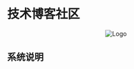 # 技术博客社区

<div align=center>
 <img src="https://blogweb.cn/favicon.svg" alt="Logo" title="Logo" />
</div>

## 系统说明

